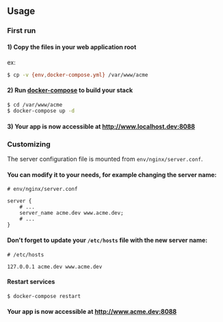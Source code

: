 ## Usage

### First run

#### 1) Copy the files in your web application root

ex:

```bash
$ cp -v {env,docker-compose.yml} /var/www/acme
```

#### 2) Run [docker-compose](https://docs.docker.com/compose/) to build your stack

```bash
$ cd /var/www/acme
$ docker-compose up -d
```

#### 3) Your app is now accessible at http://www.localhost.dev:8088

### Customizing

The server configuration file is mounted from `env/nginx/server.conf`.

#### You can modify it to your needs, for example changing the server name:

```nginx
# env/nginx/server.conf

server {
    # ...
    server_name acme.dev www.acme.dev;
    # ...
}
```

#### Don't forget to update your `/etc/hosts` file with the new server name:

```
# /etc/hosts

127.0.0.1 acme.dev www.acme.dev
```

#### Restart services 

```bash
$ docker-compose restart
```

#### Your app is now accessible at http://www.acme.dev:8088
